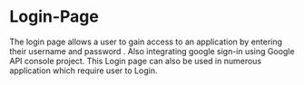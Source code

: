 # Login-Page
The login page allows a user to gain access to an application by entering their username and password . Also integrating google sign-in using Google API console project. This Login page can also be used in numerous application which require user to Login.
